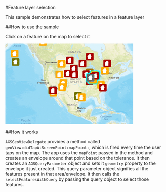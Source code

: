 #Feature layer selection

This sample demonstrates how to select features in a feature layer

##How to use the sample

Click on a feature on the map to select it

![](image1.png)

##How it works

`AGSGeoViewDelegate` provides a method called `geoView:didTapAtScreenPoint:mapPoint:`, which is fired every time the user taps on the map. The app uses the `mapPoint` passed in the method and creates an envelope around that point based on the tolerance. It then creates an `AGSQueryParameter` object and sets it `geometry` property to the envelope it just created. This query parameter object signifies all the features present in that area/envelope. It then calls the `selectFeaturesWithQuery` by passing the query object to select those features.


